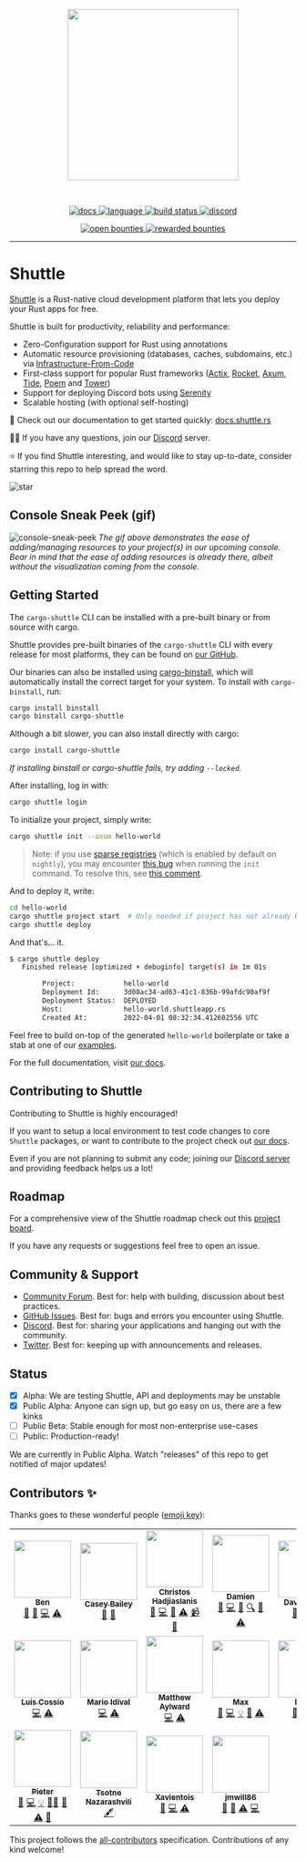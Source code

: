 <!-- markdownlint-disable -->
<p align="center">
<img width="300" src="https://raw.githubusercontent.com/shuttle-hq/shuttle/master/assets/logo-rectangle-transparent.png"/>
</p>
<br>
<p align=center>
  <a href="https://docs.rs/shuttle-runtime">
    <img alt="docs" src="https://img.shields.io/badge/docs-reference-orange">
  </a>
  <a href="https://github.com/shuttle-hq/shuttle/search?l=rust">
    <img alt="language" src="https://img.shields.io/badge/language-Rust-orange.svg">
  </a>
  <a href="https://circleci.com/gh/shuttle-hq/shuttle/">
    <img alt="build status" src="https://circleci.com/gh/shuttle-hq/shuttle.svg?style=shield"/>
  </a>
  <a href="https://discord.gg/shuttle">
    <img alt="discord" src="https://img.shields.io/discord/803236282088161321?logo=discord"/>
  </a>
</p>
<p align="center">
  <a href="https://console.algora.io/org/shuttle/bounties?status=open">
    <img alt="open bounties" src="https://img.shields.io/endpoint?url=https%3A%2F%2Fconsole.algora.io%2Fapi%2Fshields%2Fshuttle%2Fbounties%3Fstatus%3Dopen"/>
  </a>
  <a href="https://console.algora.io/org/shuttle/bounties?status=completed">
    <img alt="rewarded bounties" src="https://img.shields.io/endpoint?url=https%3A%2F%2Fconsole.algora.io%2Fapi%2Fshields%2Fshuttle%2Fbounties%3Fstatus%3Dcompleted"/>
  </a>
</p>
<!-- markdownlint-restore -->

---

# Shuttle

[Shuttle](https://www.shuttle.rs/) is a Rust-native cloud development platform that lets you deploy your Rust apps for free.

Shuttle is built for productivity, reliability and performance:

- Zero-Configuration support for Rust using annotations
- Automatic resource provisioning (databases, caches, subdomains, etc.) via [Infrastructure-From-Code](https://www.shuttle.rs/blog/2022/05/09/ifc)
- First-class support for popular Rust frameworks ([Actix](https://docs.shuttle.rs/examples/actix), [Rocket](https://docs.shuttle.rs/examples/rocket), [Axum](https://docs.shuttle.rs/examples/axum),
  [Tide](https://docs.shuttle.rs/examples/tide), [Poem](https://docs.shuttle.rs/examples/poem) and [Tower](https://docs.shuttle.rs/examples/tower))
- Support for deploying Discord bots using [Serenity](https://docs.shuttle.rs/examples/serenity)
- Scalable hosting (with optional self-hosting)

📖 Check out our documentation to get started quickly: [docs.shuttle.rs](https://docs.shuttle.rs)

🙋‍♂️ If you have any questions, join our [Discord](https://discord.gg/shuttle) server.

⭐ If you find Shuttle interesting, and would like to stay up-to-date, consider starring this repo to help spread the word.

![star](https://i.imgur.com/kLWmThm.gif)

## Console Sneak Peek (gif)
![console-sneak-peek](https://i.imgur.com/1qdWipP.gif)
*The gif above demonstrates the ease of adding/managing resources to your project(s) in our upcoming console. Bear in mind that the ease of adding resources is already there, albeit without the visualization coming from the console.*

## Getting Started

The `cargo-shuttle` CLI can be installed with a pre-built binary or from source with cargo.

Shuttle provides pre-built binaries of the `cargo-shuttle` CLI with every release
for most platforms, they can be found on [our GitHub](https://github.com/shuttle-hq/shuttle/releases/latest).

Our binaries can also be installed using [cargo-binstall](https://github.com/cargo-bins/cargo-binstall),
which will automatically install the correct target for your system.
To install with `cargo-binstall`, run:

```sh
cargo install binstall
cargo binstall cargo-shuttle
```

Although a bit slower, you can also install directly with cargo:

```sh
cargo install cargo-shuttle
```

*If installing binstall or cargo-shuttle fails, try adding `--locked`.*

After installing, log in with:

```sh
cargo shuttle login
```

To initialize your project, simply write:

```bash
cargo shuttle init --axum hello-world
```

> Note: if you use [sparse registries](https://blog.rust-lang.org/inside-rust/2023/01/30/cargo-sparse-protocol.html) (which
> is enabled by default on `nightly`), you may encounter [this bug](https://github.com/shuttle-hq/shuttle/issues/821) when 
> running the `init` command. To resolve this, see [this comment](https://github.com/shuttle-hq/shuttle/issues/821#issuecomment-1525317860).

And to deploy it, write:

```bash
cd hello-world
cargo shuttle project start  # Only needed if project has not already been created during init
cargo shuttle deploy
```

And that's... it.

```bash
$ cargo shuttle deploy
   Finished release [optimized + debuginfo] target(s) in 1m 01s

        Project:            hello-world
        Deployment Id:      3d08ac34-ad63-41c1-836b-99afdc90af9f
        Deployment Status:  DEPLOYED
        Host:               hello-world.shuttleapp.rs
        Created At:         2022-04-01 08:32:34.412602556 UTC
```

Feel free to build on-top of the generated `hello-world` boilerplate or take a stab at one of our [examples](https://docs.shuttle.rs/examples/axum).

For the full documentation, visit [our docs](https://docs.shuttle.rs).

## Contributing to Shuttle

Contributing to Shuttle is highly encouraged!

If you want to setup a local environment to test code changes to core `Shuttle` packages, or want to contribute to the project check out [our docs](https://docs.shuttle.rs/community/contribute).

Even if you are not planning to submit any code; joining our [Discord server](https://discord.gg/shuttle) and providing feedback helps us a lot!

## Roadmap

For a comprehensive view of the Shuttle roadmap check out this [project board](https://github.com/orgs/shuttle-hq/projects/4).

If you have any requests or suggestions feel free to open an issue.

## Community & Support

- [Community Forum](https://github.com/shuttle-hq/shuttle/discussions). Best for: help with building, discussion about best practices.
- [GitHub Issues](https://github.com/shuttle-hq/shuttle/issues). Best for: bugs and errors you encounter using Shuttle.
- [Discord](https://discord.gg/shuttle). Best for: sharing your applications and hanging out with the community.
- [Twitter](https://twitter.com/shuttle_dev). Best for: keeping up with announcements and releases.

## Status

- [x] Alpha: We are testing Shuttle, API and deployments may be unstable
- [x] Public Alpha: Anyone can sign up, but go easy on us,
  there are a few kinks
- [ ] Public Beta: Stable enough for most non-enterprise use-cases
- [ ] Public: Production-ready!

We are currently in Public Alpha. Watch "releases" of this repo to get
notified of major updates!

## Contributors ✨

Thanks goes to these wonderful people ([emoji key](https://allcontributors.org/docs/en/emoji-key)):

<!-- ALL-CONTRIBUTORS-LIST:START - Do not remove or modify this section -->
<!-- prettier-ignore-start -->
<!-- markdownlint-disable -->
<table>
  <tr>
    <td align="center"><a href="https://kaleidawave.github.io/"><img src="https://avatars.githubusercontent.com/u/26967284?v=4?s=100" width="100px;" alt=""/><br /><sub><b>Ben</b></sub></a><br /><a href="#blog-kaleidawave" title="Blogposts">📝</a> <a href="https://github.com/shuttle-hq/shuttle/issues?q=author%3Akaleidawave" title="Bug reports">🐛</a> <a href="https://github.com/shuttle-hq/shuttle/commits?author=kaleidawave" title="Code">💻</a> <a href="https://github.com/shuttle-hq/shuttle/commits?author=kaleidawave" title="Tests">⚠️</a></td>
    <td align="center"><a href="https://github.com/SonicZentropy"><img src="https://avatars.githubusercontent.com/u/12196028?v=4?s=100" width="100px;" alt=""/><br /><sub><b>Casey Bailey</b></sub></a><br /><a href="https://github.com/shuttle-hq/shuttle/issues?q=author%3ASonicZentropy" title="Bug reports">🐛</a> <a href="https://github.com/shuttle-hq/shuttle/commits?author=SonicZentropy" title="Documentation">📖</a></td>
    <td align="center"><a href="https://github.com/christoshadjiaslanis"><img src="https://avatars.githubusercontent.com/u/14791384?v=4?s=100" width="100px;" alt=""/><br /><sub><b>Christos Hadjiaslanis</b></sub></a><br /><a href="#blog-christoshadjiaslanis" title="Blogposts">📝</a> <a href="https://github.com/shuttle-hq/shuttle/commits?author=christoshadjiaslanis" title="Code">💻</a> <a href="https://github.com/shuttle-hq/shuttle/pulls?q=is%3Apr+reviewed-by%3Achristoshadjiaslanis" title="Reviewed Pull Requests">👀</a> <a href="https://github.com/shuttle-hq/shuttle/commits?author=christoshadjiaslanis" title="Tests">⚠️</a> <a href="#video-christoshadjiaslanis" title="Videos">📹</a> <a href="https://github.com/shuttle-hq/shuttle/issues?q=author%3Achristoshadjiaslanis" title="Bug reports">🐛</a></td>
    <td align="center"><a href="https://github.com/brokad"><img src="https://avatars.githubusercontent.com/u/13315034?v=4?s=100" width="100px;" alt=""/><br /><sub><b>Damien</b></sub></a><br /><a href="https://github.com/shuttle-hq/shuttle/issues?q=author%3Abrokad" title="Bug reports">🐛</a> <a href="https://github.com/shuttle-hq/shuttle/commits?author=brokad" title="Code">💻</a> <a href="https://github.com/shuttle-hq/shuttle/commits?author=brokad" title="Documentation">📖</a> <a href="#fundingFinding-brokad" title="Funding Finding">🔍</a> <a href="https://github.com/shuttle-hq/shuttle/pulls?q=is%3Apr+reviewed-by%3Abrokad" title="Reviewed Pull Requests">👀</a> <a href="https://github.com/shuttle-hq/shuttle/commits?author=brokad" title="Tests">⚠️</a></td>
    <td align="center"><a href="http://alsuren.github.io/"><img src="https://avatars.githubusercontent.com/u/254647?v=4?s=100" width="100px;" alt=""/><br /><sub><b>David Laban</b></sub></a><br /><a href="https://github.com/shuttle-hq/shuttle/issues?q=author%3Aalsuren" title="Bug reports">🐛</a> <a href="https://github.com/shuttle-hq/shuttle/commits?author=alsuren" title="Code">💻</a> <a href="https://github.com/shuttle-hq/shuttle/commits?author=alsuren" title="Tests">⚠️</a></td>
    <td align="center"><a href="https://github.com/ivancernja"><img src="https://avatars.githubusercontent.com/u/14149737?v=4?s=100" width="100px;" alt=""/><br /><sub><b>Ivan</b></sub></a><br /><a href="#blog-ivancernja" title="Blogposts">📝</a> <a href="https://github.com/shuttle-hq/shuttle/issues?q=author%3Aivancernja" title="Bug reports">🐛</a> <a href="https://github.com/shuttle-hq/shuttle/commits?author=ivancernja" title="Code">💻</a> <a href="https://github.com/shuttle-hq/shuttle/commits?author=ivancernja" title="Tests">⚠️</a></td>
    <td align="center"><a href="https://github.com/lilianmoraru"><img src="https://avatars.githubusercontent.com/u/621738?v=4?s=100" width="100px;" alt=""/><br /><sub><b>Lilian Anatolie Moraru</b></sub></a><br /><a href="#content-lilianmoraru" title="Content">🖋</a></td>
  </tr>
  <tr>
    <td align="center"><a href="https://github.com/coszio"><img src="https://avatars.githubusercontent.com/u/62079184?v=4?s=100" width="100px;" alt=""/><br /><sub><b>Luis Cossío</b></sub></a><br /><a href="https://github.com/shuttle-hq/shuttle/commits?author=coszio" title="Code">💻</a> <a href="https://github.com/shuttle-hq/shuttle/commits?author=coszio" title="Tests">⚠️</a></td>
    <td align="center"><a href="https://github.com/marioidival"><img src="https://avatars.githubusercontent.com/u/1129263?v=4?s=100" width="100px;" alt=""/><br /><sub><b>Mario Idival</b></sub></a><br /><a href="https://github.com/shuttle-hq/shuttle/commits?author=marioidival" title="Code">💻</a> <a href="https://github.com/shuttle-hq/shuttle/commits?author=marioidival" title="Tests">⚠️</a></td>
    <td align="center"><a href="https://github.com/Butch78"><img src="https://avatars.githubusercontent.com/u/19205392?v=4?s=100" width="100px;" alt=""/><br /><sub><b>Matthew Aylward </b></sub></a><br /><a href="https://github.com/shuttle-hq/shuttle/commits?author=Butch78" title="Code">💻</a> <a href="https://github.com/shuttle-hq/shuttle/commits?author=Butch78" title="Tests">⚠️</a></td>
    <td align="center"><a href="https://github.com/bmoxb"><img src="https://avatars.githubusercontent.com/u/42641081?v=4?s=100" width="100px;" alt=""/><br /><sub><b>Max</b></sub></a><br /><a href="https://github.com/shuttle-hq/shuttle/issues?q=author%3Abmoxb" title="Bug reports">🐛</a> <a href="https://github.com/shuttle-hq/shuttle/commits?author=bmoxb" title="Code">💻</a> <a href="#example-bmoxb" title="Examples">💡</a> <a href="https://github.com/shuttle-hq/shuttle/pulls?q=is%3Apr+reviewed-by%3Abmoxb" title="Reviewed Pull Requests">👀</a> <a href="https://github.com/shuttle-hq/shuttle/commits?author=bmoxb" title="Tests">⚠️</a></td>
    <td align="center"><a href="https://github.com/nahuakang"><img src="https://avatars.githubusercontent.com/u/18533347?v=4?s=100" width="100px;" alt=""/><br /><sub><b>Nahua</b></sub></a><br /><a href="https://github.com/shuttle-hq/shuttle/issues?q=author%3Anahuakang" title="Bug reports">🐛</a> <a href="https://github.com/shuttle-hq/shuttle/commits?author=nahuakang" title="Code">💻</a> <a href="https://github.com/shuttle-hq/shuttle/commits?author=nahuakang" title="Tests">⚠️</a></td>
    <td align="center"><a href="https://github.com/nodard"><img src="https://avatars.githubusercontent.com/u/12720758?v=4?s=100" width="100px;" alt=""/><br /><sub><b>Nodar Daneliya</b></sub></a><br /><a href="#business-nodard" title="Business development">💼</a> <a href="#fundingFinding-nodard" title="Funding Finding">🔍</a></td>
    <td align="center"><a href="https://github.com/oddgrd"><img src="https://avatars.githubusercontent.com/u/29732646?v=4?s=100" width="100px;" alt=""/><br /><sub><b>Oddbjørn Grødem</b></sub></a><br /><a href="https://github.com/shuttle-hq/shuttle/commits?author=oddgrd" title="Code">💻</a> <a href="https://github.com/shuttle-hq/shuttle/commits?author=oddgrd" title="Tests">⚠️</a></td>
  </tr>
  <tr>
    <td align="center"><a href="https://github.com/chesedo"><img src="https://avatars.githubusercontent.com/u/5367103?v=4?s=100" width="100px;" alt=""/><br /><sub><b>Pieter</b></sub></a><br /><a href="https://github.com/shuttle-hq/shuttle/issues?q=author%3Achesedo" title="Bug reports">🐛</a> <a href="https://github.com/shuttle-hq/shuttle/commits?author=chesedo" title="Code">💻</a> <a href="#example-chesedo" title="Examples">💡</a> <a href="#mentoring-chesedo" title="Mentoring">🧑‍🏫</a> <a href="https://github.com/shuttle-hq/shuttle/pulls?q=is%3Apr+reviewed-by%3Achesedo" title="Reviewed Pull Requests">👀</a> <a href="https://github.com/shuttle-hq/shuttle/commits?author=chesedo" title="Tests">⚠️</a> <a href="https://github.com/shuttle-hq/shuttle/commits?author=chesedo" title="Documentation">📖</a></td>
    <td align="center"><a href="https://github.com/thecotne"><img src="https://avatars.githubusercontent.com/u/1606993?v=4?s=100" width="100px;" alt=""/><br /><sub><b>Tsotne Nazarashvili</b></sub></a><br /><a href="#content-thecotne" title="Content">🖋</a></td>
    <td align="center"><a href="https://github.com/Xavientois"><img src="https://avatars.githubusercontent.com/u/34867186?v=4?s=100" width="100px;" alt=""/><br /><sub><b>Xavientois</b></sub></a><br /><a href="https://github.com/shuttle-hq/shuttle/issues?q=author%3AXavientois" title="Bug reports">🐛</a> <a href="https://github.com/shuttle-hq/shuttle/commits?author=Xavientois" title="Code">💻</a> <a href="https://github.com/shuttle-hq/shuttle/commits?author=Xavientois" title="Tests">⚠️</a></td>
    <td align="center"><a href="https://thesnugco.com/"><img src="https://avatars.githubusercontent.com/u/19667780?v=4?s=100" width="100px;" alt=""/><br /><sub><b>jmwill86</b></sub></a><br /><a href="https://github.com/shuttle-hq/shuttle/issues?q=author%3Ajmwill86" title="Bug reports">🐛</a> <a href="https://github.com/shuttle-hq/shuttle/commits?author=jmwill86" title="Documentation">📖</a> <a href="https://github.com/shuttle-hq/shuttle/commits?author=jmwill86" title="Tests">⚠️</a> <a href="https://github.com/shuttle-hq/shuttle/commits?author=jmwill86" title="Code">💻</a></td>
  </tr>
</table>

<!-- markdownlint-restore -->
<!-- prettier-ignore-end -->

<!-- ALL-CONTRIBUTORS-LIST:END -->

This project follows the [all-contributors](https://github.com/all-contributors/all-contributors) specification. Contributions of any kind welcome!
